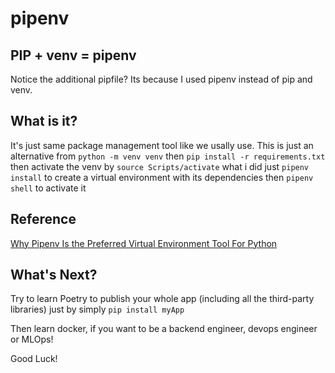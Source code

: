 # pipenv

## PIP + venv = pipenv
Notice the additional pipfile? Its because I used pipenv instead of pip and venv.

## What is it?
It's just same package management tool like we usally use. This is just an alternative from `python -m venv venv` then `pip install -r requirements.txt` then activate the venv by `source Scripts/activate` what i did just `pipenv install` to create a virtual environment with its dependencies then `pipenv shell` to activate it

## Reference
[Why Pipenv Is the Preferred Virtual Environment Tool For Python](https://medium.com/@samanthasalustri/why-pipenv-is-the-preferred-virtual-environment-tool-for-python-316bc54a5f13)

## What's Next?
Try to learn Poetry to publish your whole app (including all the third-party libraries) just by simply `pip install myApp`

Then learn docker, if you want to be a backend engineer, devops engineer or MLOps!

Good Luck!